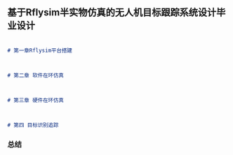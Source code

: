 ## 基于Rflysim半实物仿真的无人机目标跟踪系统设计毕业设计



### 


```markdown

# 第一章Rflysim平台搭建



# 第二章 软件在环仿真



# 第三章 硬件在环仿真



# 第四 目标识别追踪


```




### 总结


